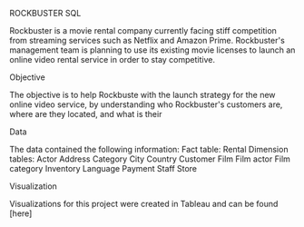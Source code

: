 ROCKBUSTER SQL

Rockbuster is a movie rental company currently facing stiff competition from streaming services such as Netflix and Amazon Prime. Rockbuster's management team is planning to use its existing movie licenses to launch an online video rental service in order to stay competitive.

Objective

The objective is to help Rockbuste with the launch strategy for the new online video service, by understanding who Rockbuster's customers are, where are they located, and what is their

Data

The data contained the following information:
Fact table:
Rental
Dimension tables:
Actor
Address
Category
City
Country
Customer
Film
Film actor
Film category
Inventory
Language
Payment
Staff
Store

Visualization

Visualizations for this project were created in Tableau and can be found [here]
